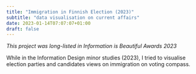 ```yaml
---
title: "Immigration in Finnish Election (2023)"
subtitle: "data visualisation on current affairs"
date: 2023-01-14T07:07:07+01:00
draft: false
---
```


*This project was long-listed in Information is Beautiful Awards 2023*

While in the Information Design minor studies (2023), I tried to visualise election parties and candidates views on immigration on voting compass.